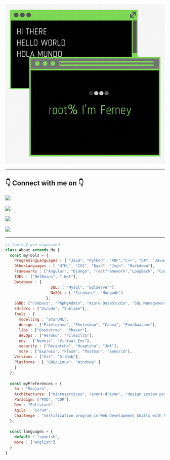![Hi There](images/hi.gif "Hi There")

<hr/>

<h2> 👇 Connect with me on 👇</h2>

[<img src="https://img.shields.io/badge/Email-fvanegash%40libertadores.edu.co-yellow">](mailto:fvanegash@libertadores.edu.co)

[<img src="https://img.shields.io/badge/Email-ferneyvanegas@gmail.com-yellow">](mailto:ferneyvanegas@gmail.com)

[<img src="https://img.shields.io/badge/LinkedIn-ferney--vanegas--hernandez-green">](https://linkedin.com/in/ferney-vanegas-hernandez) 

[<img src="https://img.shields.io/badge/Twitter-ferney__vanegas-blue">](https://twitter.com/ferney_vanegas) 

<hr/>


```javascript
// tools_I_use organized
class About extends Me { 
  const myTools = {  
    ProgramingLanguages : [ "Java", "Python", "PHP","C++", "C#", "Javascript", "Typescript", "Visual Basic"],
    OtherLanguages : [ "HTML", "CSS", "Bash", "Json", "Markdown"],
    Frameworks : ["Angular", "Django", "restframework","LoopBack", "CodeIgniter", "Ionic"],
    IDEs : ["NetBeans", ".Net"],
    Database : {
                    SQL: [ "Mysql", "Sqlserver"],
                    NoSQL : [ "Firebase", "Mongodb"]
                  },
    SGBD: ["Compass", "PhpMyAdmin", "Azure DataStudio", "SQL Management Tools", "WorkBench"],
    Editors : ["Vscode", "Sublime"],
    Tools : {
      modelling : "StarUML",
      design : ["Pixelorama", "Photoshop", "Canva", "FontAwasome"],
      libs : ["Bootstrap", "Phaser"],
      devOps : ["Heroku", "FileZilla"],
      env : ["Nodejs", "Virtual Env"],
      security : ["Recaptcha", "Hcaptcha", "Jwt"],
      more : ["Express", "Flask", "Postman", "Sendrid"],
    Versions : ["Git", "GitHub"],
    Platforms : [ "GNU/Linux", "Windows" ]
    }
  };

  const myPreferences = {
    So : "Manjaro", 
    Architectures: ["microservices", "event-driven", "design system pattern", "spa", "pwa"],
    Paradigm: ["POO", "COP"],
    Dev : "Fullstack",
    Agile : "Scrum", 
    Challenge : "Certification program in Web development Skills with MinTic-Colombia & Universidad de Caldas"
  };

  const languages = {
    default : "spanish",
    more : ["english"]
  }
}
```


